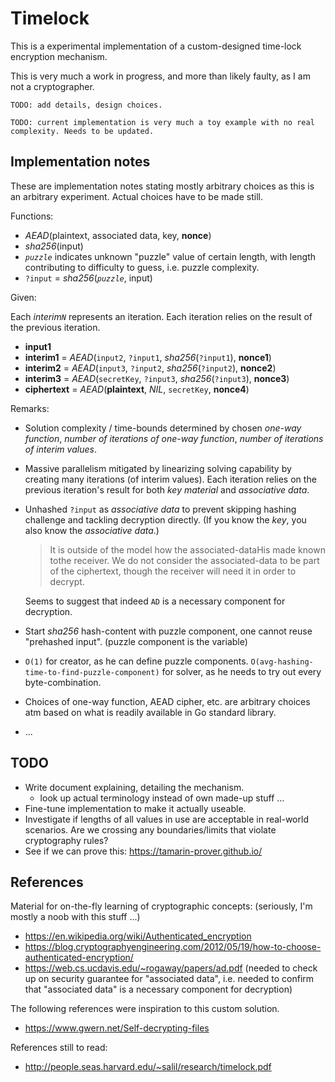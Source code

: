# Timelock

This is a experimental implementation of a custom-designed time-lock encryption mechanism.

This is very much a work in progress, and more than likely faulty, as I am not a cryptographer.

`TODO: add details, design choices.`

`TODO: current implementation is very much a toy example with no real complexity. Needs to be updated.`

## Implementation notes

These are implementation notes stating mostly arbitrary choices as this is an arbitrary experiment. Actual choices have to be made still.

Functions:

- _AEAD_(plaintext, associated data, key, __nonce__)
- _sha256_(input)
- _`puzzle`_ indicates unknown "puzzle" value of certain length, with length contributing to difficulty to guess, i.e. puzzle complexity.
- `?input` = _sha256_(_`puzzle`_, input)

Given:

Each _interim`N`_ represents an iteration. Each iteration relies on the result of the previous iteration.

- __input1__
- __interim1__ = _AEAD_(`input2`, `?input1`, _sha256_(`?input1`), __nonce1__)
- __interim2__ = _AEAD_(`input3`, `?input2`, _sha256_(`?input2`), __nonce2__)
- __interim3__ = _AEAD_(`secretKey`, `?input3`, _sha256_(`?input3`), __nonce3__)
- __ciphertext__ = _AEAD_(__plaintext__, _NIL_, `secretKey`, __nonce4__)

Remarks:

- Solution complexity / time-bounds determined by chosen _one-way function_, _number of iterations of one-way function_, _number of iterations of interim values_.
- Massive parallelism mitigated by linearizing solving capability by creating many iterations (of interim values). Each iteration relies on the previous iteration's result for both _key material_ and _associative data_.
- Unhashed `?input` as _associative data_ to prevent skipping hashing challenge and tackling decryption directly. (If you know the _key_, you also know the _associative data_.)  
  > It is outside of the model how the associated-dataHis made known tothe receiver.  We do not consider the associated-data to be part of the ciphertext, though the receiver will need it in order to decrypt.

  Seems to suggest that indeed `AD` is a necessary component for decryption.
- Start _sha256_ hash-content with puzzle component, one cannot reuse "prehashed input". (puzzle component is the variable)
- `O(1)` for creator, as he can define puzzle components. `O(avg-hashing-time-to-find-puzzle-component)` for solver, as he needs to try out every byte-combination.
- Choices of one-way function, AEAD cipher, etc. are arbitrary choices atm based on what is readily available in Go standard library.
- ...

## TODO

- Write document explaining, detailing the mechanism.
  - look up actual terminology instead of own made-up stuff ...
- Fine-tune implementation to make it actually useable.
- Investigate if lengths of all values in use are acceptable in real-world scenarios. Are we crossing any boundaries/limits that violate cryptography rules?
- See if we can prove this: https://tamarin-prover.github.io/

## References

Material for on-the-fly learning of cryptographic concepts: (seriously, I'm mostly a noob with this stuff ...)

- https://en.wikipedia.org/wiki/Authenticated_encryption
- https://blog.cryptographyengineering.com/2012/05/19/how-to-choose-authenticated-encryption/
- https://web.cs.ucdavis.edu/~rogaway/papers/ad.pdf (needed to check up on security guarantee for "associated data", i.e. needed to confirm that "associated data" is a necessary component for decryption)

The following references were inspiration to this custom solution.

- https://www.gwern.net/Self-decrypting-files

References still to read:

- http://people.seas.harvard.edu/~salil/research/timelock.pdf
